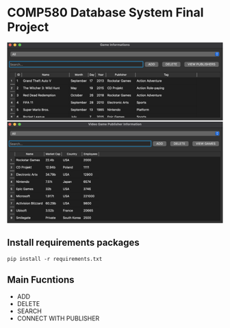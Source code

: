 # COMP580 Database System Final Project
![Game list table](/results/game_table.png)
![Publisher list table](/results/publisher_table.png)

## Install requirements packages
```
pip install -r requirements.txt
```

## Main Fucntions
  - ADD
  - DELETE
  - SEARCH
  - CONNECT WITH PUBLISHER
